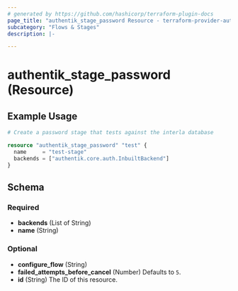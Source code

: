 ```yaml
---
# generated by https://github.com/hashicorp/terraform-plugin-docs
page_title: "authentik_stage_password Resource - terraform-provider-authentik"
subcategory: "Flows & Stages"
description: |-

---
```


# authentik_stage_password (Resource)



## Example Usage

```terraform
# Create a password stage that tests against the interla database

resource "authentik_stage_password" "test" {
  name     = "test-stage"
  backends = ["authentik.core.auth.InbuiltBackend"]
}
```

<!-- schema generated by tfplugindocs -->
## Schema

### Required

- **backends** (List of String)
- **name** (String)

### Optional

- **configure_flow** (String)
- **failed_attempts_before_cancel** (Number) Defaults to `5`.
- **id** (String) The ID of this resource.


